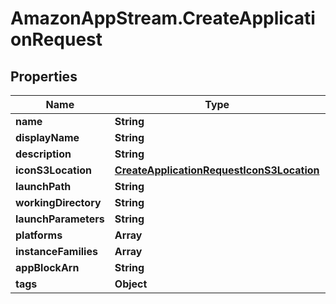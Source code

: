 # AmazonAppStream.CreateApplicationRequest

## Properties

Name | Type | Description | Notes
------------ | ------------- | ------------- | -------------
**name** | **String** |  | 
**displayName** | **String** |  | [optional] 
**description** | **String** |  | [optional] 
**iconS3Location** | [**CreateApplicationRequestIconS3Location**](CreateApplicationRequestIconS3Location.md) |  | 
**launchPath** | **String** |  | 
**workingDirectory** | **String** |  | [optional] 
**launchParameters** | **String** |  | [optional] 
**platforms** | **Array** |  | 
**instanceFamilies** | **Array** |  | 
**appBlockArn** | **String** |  | 
**tags** | **Object** |  | [optional] 



